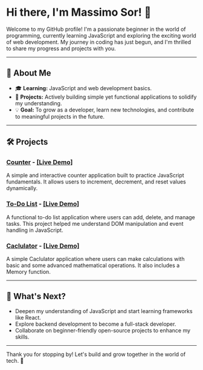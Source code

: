 # Hi there, I'm Massimo Sor! 👋

Welcome to my GitHub profile! I'm a passionate beginner in the world of programming, currently learning JavaScript and exploring the exciting world of web development. My journey in coding has just begun, and I'm thrilled to share my progress and projects with you.

---

## 🌟 About Me

- 🎓 **Learning:** JavaScript and web development basics.
- 🚀 **Projects:** Actively building simple yet functional applications to solidify my understanding.
- 💡 **Goal:** To grow as a developer, learn new technologies, and contribute to meaningful projects in the future.

---

## 🛠️ Projects

### [Counter](https://github.com/massimosor/counter) - [[Live Demo]](https://massimosor.github.io/counter/)
A simple and interactive counter application built to practice JavaScript fundamentals. It allows users to increment, decrement, and reset values dynamically.

### [To-Do List](https://github.com/massimosor/to-do-list) - [[Live Demo]](https://massimosor.github.io/to-do-list/)
A functional to-do list application where users can add, delete, and manage tasks. This project helped me understand DOM manipulation and event handling in JavaScript.

### [Caclulator](https://github.com/massimosor/calculator) - [[Live Demo]](https://massimosor.github.io/calculator/)
A simple Caclulator application where users can make calculations with basic and some advanced mathematical operations. It also includes a Memory function. 

---

## 🌱 What's Next?

- Deepen my understanding of JavaScript and start learning frameworks like React.
- Explore backend development to become a full-stack developer.
- Collaborate on beginner-friendly open-source projects to enhance my skills.

---

Thank you for stopping by! Let's build and grow together in the world of tech. 🚀

